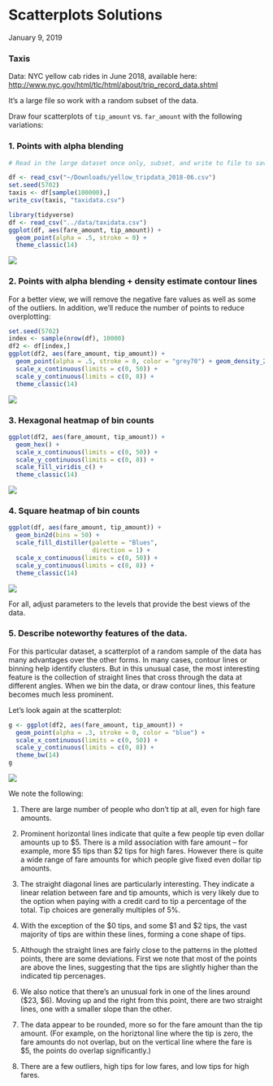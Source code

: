 Scatterplots Solutions
================
January 9, 2019

### Taxis

Data: NYC yellow cab rides in June 2018, available here:
<http://www.nyc.gov/html/tlc/html/about/trip_record_data.shtml>

It’s a large file so work with a random subset of the data.

Draw four scatterplots of `tip_amount` vs. `far_amount` with the
following
variations:

### 1\. Points with alpha blending

``` r
# Read in the large dataset once only, subset, and write to file to save time:

df <- read_csv("~/Downloads/yellow_tripdata_2018-06.csv")
set.seed(5702)
taxis <- df[sample(100000),]
write_csv(taxis, "taxidata.csv")
```

``` r
library(tidyverse)
df <- read_csv("../data/taxidata.csv")
ggplot(df, aes(fare_amount, tip_amount)) +
  geom_point(alpha = .5, stroke = 0) +
  theme_classic(14)
```

![](6-Scatterplots-Solutions_files/figure-gfm/taxi_1-1.png)<!-- -->

### 2\. Points with alpha blending + density estimate contour lines

For a better view, we will remove the negative fare values as well as
some of the outliers. In addition, we’ll reduce the number of points to
reduce overplotting:

``` r
set.seed(5702)
index <- sample(nrow(df), 10000)
df2 <- df[index,] 
ggplot(df2, aes(fare_amount, tip_amount)) +
  geom_point(alpha = .5, stroke = 0, color = "grey70") + geom_density_2d() +
  scale_x_continuous(limits = c(0, 50)) +
  scale_y_continuous(limits = c(0, 8)) +
  theme_classic(14)
```

![](6-Scatterplots-Solutions_files/figure-gfm/taxi_2-1.png)<!-- -->

### 3\. Hexagonal heatmap of bin counts

``` r
ggplot(df2, aes(fare_amount, tip_amount)) +
  geom_hex() +
  scale_x_continuous(limits = c(0, 50)) +
  scale_y_continuous(limits = c(0, 8)) +
  scale_fill_viridis_c() +
  theme_classic(14)
```

![](6-Scatterplots-Solutions_files/figure-gfm/taxi_3-1.png)<!-- -->

### 4\. Square heatmap of bin counts

``` r
ggplot(df, aes(fare_amount, tip_amount)) +
  geom_bin2d(bins = 50) +
  scale_fill_distiller(palette = "Blues",
                       direction = 1) +
  scale_x_continuous(limits = c(0, 50)) +
  scale_y_continuous(limits = c(0, 8)) +
  theme_classic(14)
```

![](6-Scatterplots-Solutions_files/figure-gfm/taxi_4-1.png)<!-- -->

For all, adjust parameters to the levels that provide the best views of
the data.

### 5\. Describe noteworthy features of the data.

For this particular dataset, a scatterplot of a random sample of the
data has many advantages over the other forms. In many cases, contour
lines or binning help identify clusters. But in this unusual case, the
most interesting feature is the collection of straight lines that cross
through the data at different angles. When we bin the data, or draw
contour lines, this feature becomes much less prominent.

Let’s look again at the scatterplot:

``` r
g <- ggplot(df2, aes(fare_amount, tip_amount)) +
  geom_point(alpha = .3, stroke = 0, color = "blue") +
  scale_x_continuous(limits = c(0, 50)) +
  scale_y_continuous(limits = c(0, 8)) +
  theme_bw(14)
g
```

![](6-Scatterplots-Solutions_files/figure-gfm/taxi_5-1.png)<!-- -->

We note the following:

1.  There are large number of people who don’t tip at all, even for high
    fare amounts.

2.  Prominent horizontal lines indicate that quite a few people tip even
    dollar amounts up to $5. There is a mild association with fare
    amount – for example, more $5 tips than $2 tips for high fares.
    However there is quite a wide range of fare amounts for which people
    give fixed even dollar tip amounts.

3.  The straight diagonal lines are particularly interesting. They
    indicate a linear relation between fare and tip amounts, which is
    very likely due to the option when paying with a credit card to tip
    a percentage of the total. Tip choices are generally multiples of
    5%.

4.  With the exception of the $0 tips, and some $1 and $2 tips, the vast
    majority of tips are within these lines, forming a cone shape of
    tips.

5.  Although the straight lines are fairly close to the patterns in the
    plotted points, there are some deviations. First we note that most
    of the points are above the lines, suggesting that the tips are
    slightly higher than the indicated tip percenages.

6.  We also notice that there’s an unusual fork in one of the lines
    around ($23, $6). Moving up and the right from this point, there are
    two straight lines, one with a smaller slope than the other.

7.  The data appear to be rounded, more so for the fare amount than the
    tip amount. (For example, on the horiztonal line where the tip is
    zero, the fare amounts do not overlap, but on the vertical line
    where the fare is $5, the points do overlap significantly.)

8.  There are a few outliers, high tips for low fares, and low tips for
    high fares.
